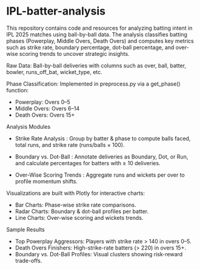 # IPL-batter-analysis

This repository contains code and resources for analyzing batting intent in IPL 2025 matches using ball-by-ball data. The analysis classifies batting phases (Powerplay, Middle Overs, Death Overs) and computes key metrics such as strike rate, boundary percentage, dot-ball percentage, and over-wise scoring trends to uncover strategic insights.

Raw Data: Ball-by-ball deliveries with columns such as over, ball, batter, bowler, runs_off_bat, wicket_type, etc.

Phase Classification: Implemented in preprocess.py via a get_phase() function:
* Powerplay: Overs 0–5
* Middle Overs: Overs 6–14
* Death Overs: Overs 15+

Analysis Modules

* Strike Rate Analysis : Group by batter & phase to compute balls faced, total runs, and strike rate (runs/balls × 100).

* Boundary vs. Dot-Ball : Annotate deliveries as Boundary, Dot, or Run, and calculate percentages for batters with ≥ 10 deliveries.

* Over-Wise Scoring Trends : Aggregate runs and wickets per over to profile momentum shifts.

Visualizations are built with Plotly for interactive charts:
* Bar Charts: Phase-wise strike rate comparisons.
* Radar Charts: Boundary & dot-ball profiles per batter.
* Line Charts: Over-wise scoring and wickets trends.

Sample Results

* Top Powerplay Aggressors: Players with strike rate > 140 in overs 0–5.
* Death Overs Finishers: High-strike-rate batters (> 220) in overs 15+.
* Boundary vs. Dot-Ball Profiles: Visual clusters showing risk-reward trade-offs.

